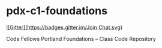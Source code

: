 pdx-c1-foundations
==================
[![Gitter](https://badges.gitter.im/Join Chat.svg)](https://gitter.im/codefellows/pdx-c1-foundations?utm_source=badge&utm_medium=badge&utm_campaign=pr-badge&utm_content=badge)

Code Fellows Portland Foundations – Class Code Repository


